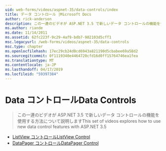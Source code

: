 ```yaml
---
uid: web-forms/videos/aspnet-35/data-controls/index
title: データ コントロール |Microsoft Docs
author: rick-anderson
description: この一連のビデオが ASP.NET 3.5 で新しいデータ コントロールの機能を使用する方法について説明します
ms.author: riande
ms.date: 11/14/2011
ms.assetid: 62fc223f-9c29-4af9-bdb7-902103d5cff1
msc.legacyurl: /web-forms/videos/aspnet-35/data-controls
msc.type: chapter
ms.openlocfilehash: 17ec29cb24d0cd6943a821190d5cbabee69a58d2
ms.sourcegitcommit: 0f1119340e4464720cfd16d0ff15764746ea1fea
ms.translationtype: MT
ms.contentlocale: ja-JP
ms.lasthandoff: 04/17/2019
ms.locfileid: "59397384"
---
```

# <a name="data-controls"></a><span data-ttu-id="e5fa0-103">Data コントロール</span><span class="sxs-lookup"><span data-stu-id="e5fa0-103">Data Controls</span></span>

> <span data-ttu-id="e5fa0-104">この一連のビデオが ASP.NET 3.5 で新しいデータ コントロールの機能を使用する方法について説明します</span><span class="sxs-lookup"><span data-stu-id="e5fa0-104">This set of videos explores how to use new data control features with ASP.NET 3.5</span></span>


- [<span data-ttu-id="e5fa0-105">ListView コントロール</span><span class="sxs-lookup"><span data-stu-id="e5fa0-105">ListView Control</span></span>](the-listview-control.md)
- [<span data-ttu-id="e5fa0-106">DataPager コントロール</span><span class="sxs-lookup"><span data-stu-id="e5fa0-106">DataPager Control</span></span>](the-datapager-control.md)
